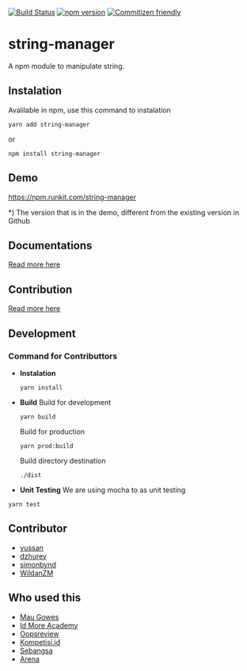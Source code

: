 [![Build Status](https://api.travis-ci.org/yussan/npm-string-manager.svg?branch=master)](https://travis-ci.org/yussan/npm-string-manager)
[![npm version](https://img.shields.io/npm/v/string-manager.svg?style=flat-square)](https://www.npmjs.com/package/string-manager)
[![Commitizen friendly](https://img.shields.io/badge/commitizen-friendly-brightgreen.svg)](http://commitizen.github.io/cz-cli/)

# string-manager

A npm module to manipulate string.

## Instalation

Avalilable in npm, use this command to instalation

```
yarn add string-manager
```

or

```
npm install string-manager
```

## Demo

https://npm.runkit.com/string-manager

\*) The version that is in the demo, different from the existing version in Github

## Documentations

[Read more here](https://github.com/idmore/npm-string-manager/blob/master/docs/modules.md)

## Contribution

[Read more here](./CONTRIBUTING.md)

## Development

### Command for Contributtors

- **Instalation**

  ```
  yarn install
  ```

- **Build**
  Build for development

  ```
  yarn build
  ```

  Build for production

  ```
  yarn prod:build
  ```

  Build directory destination

  ```
  ./dist
  ```

- **Unit Testing**
  We are using mocha to as unit testing

```
yarn test
```

## Contributor

- [yussan](https://github.com/yussan)
- [dzhurey](https://github.com/dzhurey)
- [simonbynd](https://github.com/simonbynd)
- [WildanZM](https://github.com/zmwildan)

## Who used this

- [Mau Gowes](https://maugowes.com)
- [Id More Academy](https://academy.byidmore.com)
- [Oopsreview](https://oopsreview.com)
- [Kompetisi.id](https://kompetisi.id)
- [Sebangsa](https://sebangsa.com)
- [Arena](https://arena.id)
